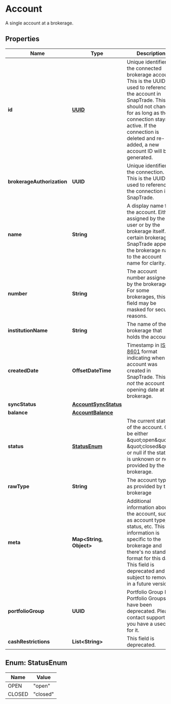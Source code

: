 

# Account

A single account at a brokerage.

## Properties

| Name | Type | Description | Notes |
|------------ | ------------- | ------------- | -------------|
|**id** | [**UUID**](UUID.md) | Unique identifier for the connected brokerage account. This is the UUID used to reference the account in SnapTrade. This ID should not change for as long as the connection stays active. If the connection is deleted and re-added, a new account ID will be generated. |  |
|**brokerageAuthorization** | **UUID** | Unique identifier for the connection. This is the UUID used to reference the connection in SnapTrade. |  |
|**name** | **String** | A display name for the account. Either assigned by the user or by the brokerage itself. For certain brokerages, SnapTrade appends the brokerage name to the account name for clarity. |  |
|**number** | **String** | The account number assigned by the brokerage. For some brokerages, this field may be masked for security reasons. |  |
|**institutionName** | **String** | The name of the brokerage that holds the account. |  |
|**createdDate** | **OffsetDateTime** | Timestamp in [ISO 8601](https://en.wikipedia.org/wiki/ISO_8601) format indicating when the account was created in SnapTrade. This is _not_ the account opening date at the brokerage. |  |
|**syncStatus** | [**AccountSyncStatus**](AccountSyncStatus.md) |  |  |
|**balance** | [**AccountBalance**](AccountBalance.md) |  |  |
|**status** | [**StatusEnum**](#StatusEnum) | The current status of the account. Can be either \&quot;open\&quot;, \&quot;closed\&quot;, or null if the status is unknown or not provided by the brokerage. |  [optional] |
|**rawType** | **String** | The account type as provided by the brokerage |  [optional] |
|**meta** | **Map&lt;String, Object&gt;** | Additional information about the account, such as account type, status, etc. This information is specific to the brokerage and there&#39;s no standard format for this data. This field is deprecated and subject to removal in a future version. |  [optional] |
|**portfolioGroup** | **UUID** | Portfolio Group ID. Portfolio Groups have been deprecated. Please contact support if you have a usecase for it. |  [optional] |
|**cashRestrictions** | **List&lt;String&gt;** | This field is deprecated. |  [optional] |



## Enum: StatusEnum

| Name | Value |
|---- | -----|
| OPEN | &quot;open&quot; |
| CLOSED | &quot;closed&quot; |



